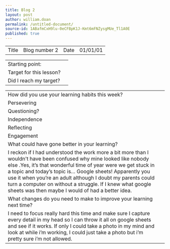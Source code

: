 ```yaml
---
title: Blog 2
layout: post
author: william.doan
permalink: /untitled-document/
source-id: 1ABafmCxH9lu-0eCFBpK1J-Kmt6mFNZysgMUe_Tl1A0E
published: true
---
```

<table>
  <tr>
    <td>Title</td>
    <td>Blog number 2</td>
    <td>Date</td>
    <td>01/01/01</td>
  </tr>
</table>


<table>
  <tr>
    <td>Starting point:</td>
    <td></td>
  </tr>
  <tr>
    <td>Target for this lesson?</td>
    <td></td>
  </tr>
  <tr>
    <td>Did I reach my target? </td>
    <td></td>
  </tr>
</table>


<table>
  <tr>
    <td>How did you use your learning habits this week?</td>
    <td></td>
  </tr>
  <tr>
    <td>Persevering</td>
    <td></td>
  </tr>
  <tr>
    <td>Questioning?</td>
    <td></td>
  </tr>
  <tr>
    <td>Independence</td>
    <td></td>
  </tr>
  <tr>
    <td>Reflecting</td>
    <td></td>
  </tr>
  <tr>
    <td>Engagement</td>
    <td></td>
  </tr>
  <tr>
    <td>What could have gone better in your learning?</td>
    <td></td>
  </tr>
  <tr>
    <td>I reckon if I had understood the work more a bit more than I wouldn't have been confused why mine looked like nobody else .Yes, it’s that wonderful time of year were we get stuck in a topic and today’s topic is… Google sheets! Apparently you use it when you’re an adult although I doubt my parents could turn a computer on without a struggle. If I knew what google sheets was then maybe I would of had a better idea. </td>
    <td></td>
  </tr>
  <tr>
    <td>What changes do you need to make to improve your learning next time?</td>
    <td></td>
  </tr>
  <tr>
    <td>I need to focus really hard this time and make sure I capture every detail in my head so I can throw it all on google sheets and see if it works. If only I could take a photo in my mind and look at while i’m working, I could just take a photo but i’m pretty sure i’m not allowed.</td>
    <td></td>
  </tr>
</table>


